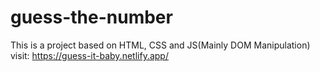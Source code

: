 # guess-the-number
This is a project based on HTML, CSS and JS(Mainly DOM Manipulation)
visit: https://guess-it-baby.netlify.app/
